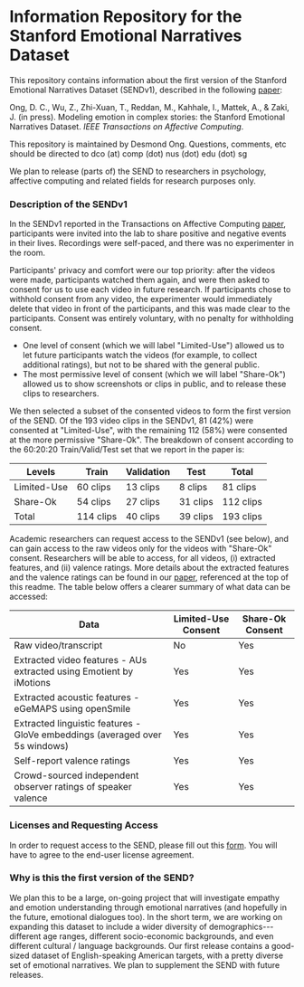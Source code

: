 # Information Repository for the Stanford Emotional Narratives Dataset

This repository contains information about the first version of the Stanford Emotional Narratives Dataset (SENDv1), described in the following [paper](http://dx.doi.org/10.1109/TAFFC.2019.2955949):

Ong, D. C., Wu, Z., Zhi-Xuan, T., Reddan, M., Kahhale, I., Mattek, A., & Zaki, J. (in press). Modeling emotion in complex stories: the Stanford Emotional Narratives Dataset. *IEEE Transactions on Affective Computing*.

This repository is maintained by Desmond Ong. Questions, comments, etc should be directed to dco (at) comp (dot) nus (dot) edu (dot) sg

We plan to release (parts of) the SEND to researchers in psychology, affective computing and related fields for research purposes only.





### Description of the SENDv1

In the SENDv1 reported in the Transactions on Affective Computing [paper](http://dx.doi.org/10.1109/TAFFC.2019.2955949), participants were invited into the lab to share positive and negative events in their lives. Recordings were self-paced, and there was no experimenter in the room. 

Participants' privacy and comfort were our top priority: after the videos were made, participants watched them again, and were then asked to consent for us to use each video in future research. If participants chose to withhold consent from any video, the experimenter would immediately delete that video in front of the participants, and this was made clear to the participants. Consent was entirely voluntary, with no penalty for withholding consent. 

- One level of consent (which we will label "Limited-Use") allowed us to let future participants watch the videos (for example, to collect additional ratings), but not to be shared with the general public.
- The most permissive level of consent (which we will label "Share-Ok") allowed us to show screenshots or clips in public, and to release these clips to researchers.

We then selected a subset of the consented videos to form the first version of the SEND. Of the 193 video clips in the SENDv1, 81 (42%) were consented at "Limited-Use", with the remaining 112 (58%) were consented at the more permissive "Share-Ok". The breakdown of consent according to the 60:20:20 Train/Valid/Test set that we report in the paper is:


| Levels | Train | Validation | Test | Total |
| ---  | --- | --- | --- | --- |
| Limited-Use | 60 clips | 13 clips | 8 clips | 81 clips |
| Share-Ok | 54 clips | 27 clips | 31 clips | 112 clips |
| Total | 114 clips | 40 clips | 39 clips | 193 clips |


Academic researchers can request access to the SENDv1 (see below), and can gain access to the raw videos only for the videos with "Share-Ok" consent. Researchers will be able to access, for all videos, (i) extracted features, and (ii) valence ratings. More details about the extracted features and the valence ratings can be found in our [paper](http://dx.doi.org/10.1109/TAFFC.2019.2955949), referenced at the top of this readme. The table below offers a clearer summary of what data can be accessed:


| Data | Limited-Use Consent | Share-Ok Consent |
| --- | --- | --- |
| Raw video/transcript | No | Yes |
| Extracted video features - AUs extracted using Emotient by iMotions | Yes | Yes |
| Extracted acoustic features - eGeMAPS using openSmile | Yes | Yes |
| Extracted linguistic features - GloVe embeddings (averaged over 5s windows) | Yes | Yes |
| Self-report valence ratings | Yes | Yes |
| Crowd-sourced independent observer ratings of speaker valence | Yes | Yes |


### Licenses and Requesting Access

In order to request access to the SEND, please fill out this [form](https://docs.google.com/forms/d/e/1FAIpQLSeDOEVB5p_W-MagZbIKQoB3pFCb0JW-NX7Br068M8m1ILJ3Lg/viewform?usp=sf_link). You will have to agree to the end-user license agreement.



### Why is this the first version of the SEND?

We plan this to be a large, on-going project that will investigate empathy and emotion understanding through emotional narratives (and hopefully in the future, emotional dialogues too). In the short term, we are working on expanding this dataset to include a wider diversity of demographics---different age ranges, different socio-economic backgrounds, and even different cultural / language backgrounds. Our first release contains a good-sized dataset of English-speaking American targets, with a pretty diverse set of emotional narratives. We plan to supplement the SEND with future releases.

